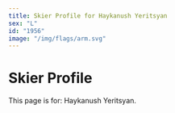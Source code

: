 ```yaml
---
title: Skier Profile for Haykanush Yeritsyan
sex: "L"
id: "1956"
image: "/img/flags/arm.svg" 
---
```


# Skier Profile

This page is for: Haykanush Yeritsyan.
    